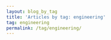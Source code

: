 ```yaml
---
layout: blog_by_tag
title: 'Articles by tag: engineering'
tag: engineering
permalink: /tag/engineering/
---
```

